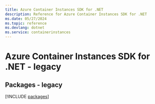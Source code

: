```yaml
---
title: Azure Container Instances SDK for .NET
description: Reference for Azure Container Instances SDK for .NET
ms.date: 05/27/2024
ms.topic: reference
ms.devlang: dotnet
ms.service: containerinstances
---
```

# Azure Container Instances SDK for .NET - legacy
## Packages - legacy
[!INCLUDE [packages](container-instances-index.md)]
